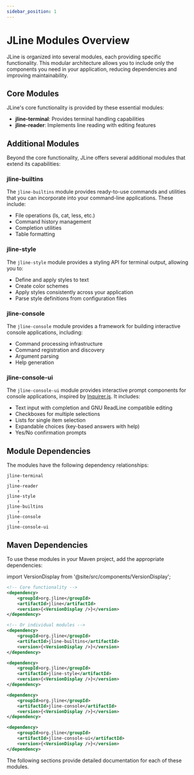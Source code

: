 ```yaml
---
sidebar_position: 1
---
```


# JLine Modules Overview

JLine is organized into several modules, each providing specific functionality. This modular architecture allows you to include only the components you need in your application, reducing dependencies and improving maintainability.

## Core Modules

JLine's core functionality is provided by these essential modules:

- **jline-terminal**: Provides terminal handling capabilities
- **jline-reader**: Implements line reading with editing features

## Additional Modules

Beyond the core functionality, JLine offers several additional modules that extend its capabilities:

### jline-builtins

The `jline-builtins` module provides ready-to-use commands and utilities that you can incorporate into your command-line applications. These include:

- File operations (ls, cat, less, etc.)
- Command history management
- Completion utilities
- Table formatting

### jline-style

The `jline-style` module provides a styling API for terminal output, allowing you to:

- Define and apply styles to text
- Create color schemes
- Apply styles consistently across your application
- Parse style definitions from configuration files

### jline-console

The `jline-console` module provides a framework for building interactive console applications, including:

- Command processing infrastructure
- Command registration and discovery
- Argument parsing
- Help generation

### jline-console-ui

The `jline-console-ui` module provides interactive prompt components for console applications, inspired by [Inquirer.js](https://github.com/SBoudrias/Inquirer.js). It includes:

- Text input with completion and GNU ReadLine compatible editing
- Checkboxes for multiple selections
- Lists for single item selection
- Expandable choices (key-based answers with help)
- Yes/No confirmation prompts

## Module Dependencies

The modules have the following dependency relationships:

```
jline-terminal
    ↑
jline-reader
    ↑
jline-style
    ↑
jline-builtins
    ↑
jline-console
    ↑
jline-console-ui
```

## Maven Dependencies

To use these modules in your Maven project, add the appropriate dependencies:

import VersionDisplay from '@site/src/components/VersionDisplay';

```xml
<!-- Core functionality -->
<dependency>
    <groupId>org.jline</groupId>
    <artifactId>jline</artifactId>
    <version>{<VersionDisplay />}</version>
</dependency>

<!-- Or individual modules -->
<dependency>
    <groupId>org.jline</groupId>
    <artifactId>jline-builtins</artifactId>
    <version>{<VersionDisplay />}</version>
</dependency>

<dependency>
    <groupId>org.jline</groupId>
    <artifactId>jline-style</artifactId>
    <version>{<VersionDisplay />}</version>
</dependency>

<dependency>
    <groupId>org.jline</groupId>
    <artifactId>jline-console</artifactId>
    <version>{<VersionDisplay />}</version>
</dependency>

<dependency>
    <groupId>org.jline</groupId>
    <artifactId>jline-console-ui</artifactId>
    <version>{<VersionDisplay />}</version>
</dependency>
```

The following sections provide detailed documentation for each of these modules.
